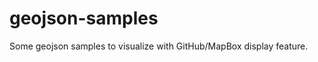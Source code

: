 geojson-samples
===============

Some geojson samples to visualize with GitHub/MapBox display feature.
